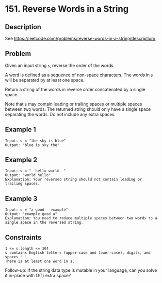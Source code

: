 # 151. Reverse Words in a String

## Description
See https://leetcode.com/problems/reverse-words-in-a-string/description/

## Problem
Given an input string `s`, reverse the order of the words.

A word is defined as a sequence of non-space characters. The words in `s` will be separated by at least one space.

Return a string of the words in reverse order concatenated by a single space.

Note that `s` may contain leading or trailing spaces or multiple spaces between two words. The returned string should only have a single space separating the words. Do not include any extra spaces.

## Example 1

```
Input: s = "the sky is blue"
Output: "blue is sky the"
```

## Example 2

```
Input: s = "  hello world  "
Output: "world hello"
Explanation: Your reversed string should not contain leading or trailing spaces.
```

## Example 3

```
Input: s = "a good   example"
Output: "example good a"
Explanation: You need to reduce multiple spaces between two words to a single space in the reversed string.
```

## Constraints

```
1 <= s.length <= 104
s contains English letters (upper-case and lower-case), digits, and spaces ' '.
There is at least one word in s.
```

Follow-up: If the string data type is mutable in your language, can you solve it in-place with O(1) extra space?